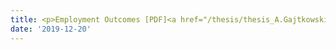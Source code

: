 ```yaml
---
title: <p>Employment Outcomes [PDF]<a href="/thesis/thesis_A.Gajtkowski.pdf"></a> </p>
date: '2019-12-20'
---
```

